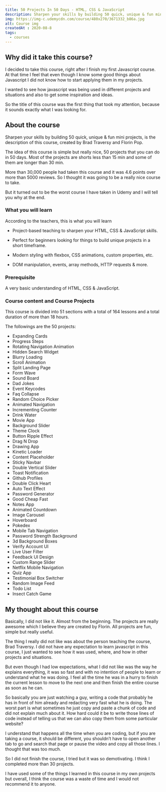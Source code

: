 ```yaml
---
title: 50 Projects In 50 Days - HTML, CSS & JavaScript
description: Sharpen your skills by building 50 quick, unique & fun mini projects.
img: https://img-c.udemycdn.com/course/480x270/3671332_b86a.jpg
alt: Course img
createdAt : 2020-08-8
tags:
  - courses
---
```


## Why did it take this course?

I decided to take this course, right after I finish my first Javascript course. At that time I feel that even though I know some good things about Javascript I did not know how to start applying them in my projects.

I wanted to see how javascript was being used in different projects and situations and also to get some inspiration and ideas.

So the title of this course was the first thing that took my attention, because it sounds exactly what I was looking for.

## About the course

Sharpen your skills by building 50 quick, unique & fun mini projects, is the description of this course, created by Brad Traversy and Florin Pop.

The idea of this course is simple but really nice, 50 projects that you can do in 50 days. Most of the projects are shorts less than 15 min and some of them are longer than 30 min.

More than 30,000 people had taken this course and it was 4.6 points over more than 5000 reviews. So I thought it was going to be a really nice course to take.

But it turned out to be the worst course I have taken in Udemy and I will tell you why at the end.

### What you will learn

According to the teachers, this is what you will learn

- Project-based teaching to sharpen your HTML, CSS & JavaScript skills.

- Perfect for beginners looking for things to build unique projects in a short timeframe.

- Modern styling with flexbox, CSS animations, custom properties, etc.

- DOM manipulation, events, array methods, HTTP requests & more.

### Prerequisite

A very basic understanding of HTML, CSS & JavaScript.

### Course content and Course Projects

This course is divided into 51 sections with a total of 164 lessons and a total duration of more than 18 hours.

The followings are the 50 projects:

- Expanding Cards
- Progress Steps
- Rotating Navigation Animation
- Hidden Search Widget
- Blurry Loading
- Scroll Animation
- Split Landing Page
- Form Wave
- Sound Board
- Dad Jokes
- Event Keycodes
- Faq Collapse
- Random Choice Picker
- Animated Navigation
- Incrementing Counter
- Drink Water
- Movie App
- Background Slider
- Theme Clock
- Button Ripple Effect
- Drag N Drop
- Drawing App
- Kinetic Loader
- Content Placeholder
- Sticky Navbar
- Double Vertical Slider
- Toast Notification
- Github Profiles
- Double Click Heart
- Auto Text Effect
- Password Generator
- Good Cheap Fast
- Notes App
- Animated Countdown
- Image Carousel
- Hoverboard
- Pokedex
- Mobile Tab Navigation
- Password Strength Background
- 3d Background Boxes
- Verify Account UI
- Live User Filter
- Feedback UI Design
- Custom Range Slider
- Netflix Mobile Navigation
- Quiz App
- Testimonial Box Switcher
- Random Image Feed
- Todo List
- Insect Catch Game

## My thought about this course

Basically, I did not like it. Almost from the beginning. The projects are really awesome which I believe they are created by Florin. All projects are fun, simple but really useful.

The thing I really did not like was about the person teaching the course, Brad Traversy. I did not have any expectation to learn javascript in this course, I just wanted to see how it was used, where, and how in other projects and situations.

But even though I had low expectations, what I did not like was the way he explains everything, it was so fast and with no intention of people to learn or understand what he was doing. I feel all the time he was in a hurry to finish the current lesson to move to the next one and then finish the entire course as soon as he can.

So basically you are just watching a guy, writing a code that probably he has in front of him already and redacting very fast what he is doing. The worst part is what sometimes he just copy and paste a chunk of code and did not explain much about it. How hard could it be to write those lines of code instead of telling us that we can also copy them from some particular website?

I understand that happens all the time when you are coding, but if you are taking a course, it should be different, you shouldn’t have to open another tab to go and search that page or pause the video and copy all those lines. I thought that was too much.

So I did not finish the course, I tried but it was so demotivating. I think I completed more than 30 projects.

I have used some of the things I learned in this course in my own projects but overall, I think the course was a waste of time and I would not recommend it to anyone.
